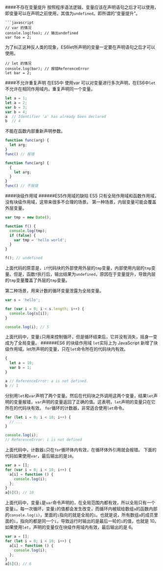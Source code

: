####不存在变量提升
按照程序语法逻辑，变量应该在声明语句之后才可以使用，即变量可以在声明之前使用，其值为`undefined`。即所谓的“变量提升”。
```
```javascript
// var 的情况
console.log(foo); // 输出undefined
var foo = 2;
```
为了纠正这种反人类的现象，ES6let所声明的变量一定要在声明语句之后才可以使用。
```
// let 的情况
console.log(bar); // 报错ReferenceError
let bar = 2;
```
####不允许重复声明
在ES5中 使用var 可以对变量进行多次声明，在ES6中`let`不允许在相同作用域内，重复声明同一个变量。
```javascript
let a = 1;
let a = 2;
var b = 3;
var b = 4;
a  // Identifier 'a' has already been declared
b  // 4
```
不能在函数内部重新声明参数。
```javascript
function func(arg) {
  let arg;
}
func() // 报错

function func(arg) {
  {
    let arg;
  }
}
func() // 不报错
```

####块级作用域
######ES5作用域的缺陷
ES5 只有全局作用域和函数作用域，没有块级作用域，这带来很多不合理的场景。
第一种场景，内层变量可能会覆盖外层变量。

```javascript
var tmp = new Date();

function f() {
  console.log(tmp);
  if (false) {
    var tmp = 'hello world';
  }
}

f(); // undefined
```

上面代码的原意是，`if`代码块的外部使用外层的`tmp`变量，内部使用内层的`tmp`变量。但是，函数`f`执行后，输出结果为`undefined`，原因在于变量提升，导致内层的`tmp`变量覆盖了外层的`tmp`变量。

第二种场景，用来计数的循环变量泄露为全局变量。

```javascript
var s = 'hello';

for (var i = 0; i < s.length; i++) {
  console.log(s[i]);
}

console.log(i); // 5
```
上面代码中，变量`i`只用来控制循环，但是循环结束后，它并没有消失，摇身一变成为了全局变量。
######ES6 的块级作用域
`let`实际上为 JavaScript 新增了块级作用域。let所声明的变量，只在`let`命令所在的代码块内有效。
```javascript
{
  let a = 10;
  var b = 1;
}

a // ReferenceError: a is not defined.
b // 1
```
分别用`let`和`var`声明了两个变量。然后在代码块之外调用这两个变量，结果`let`声明的变量报错，`var`声明的变量返回了正确的值。这表明，`let`声明的变量只在它所在的代码块有效。
`for`循环的计数器，非常适合使用`let`命令。
```javascript
for (let i = 0; i < 10; i++) {
  // ...
}

console.log(i);
// ReferenceError: i is not defined
```
上面代码中，计数器`i`只在`for`循环体内有效，在循环体外引用就会报错。
下面的代码如果使用`var`，最后输出的是`10`。

```javascript
var a = [];
for (var i = 0; i < 10; i++) {
  a[i] = function () {
    console.log(i);
  };
}
a[6](); // 10
```
上面代码中，变量`i`是`var`命令声明的，在全局范围内都有效，所以全局只有一个变量`i`。每一次循环，变量`i`的值都会发生改变，而循环内被赋给数组`a`的函数内部的`console.log(i)`，里面的`i`指向的就是全局的`i`。也就是说，所有数组`a`的成员里面的`i`，指向的都是同一个`i`，导致运行时输出的是最后一轮的`i`的值，也就是 10。
如果使用`let`，声明的变量仅在块级作用域内有效，最后输出的是 6。
```javascript
var a = [];
for (let i = 0; i < 10; i++) {
  a[i] = function () {
    console.log(i);
  };
}
a[6](); // 6
```
